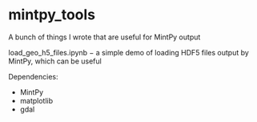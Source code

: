 # mintpy_tools
A bunch of things I wrote that are useful for MintPy output

load_geo_h5_files.ipynb $-$ a simple demo of loading HDF5 files output by MintPy, which can be useful

Dependencies:
* MintPy
* matplotlib
* gdal
